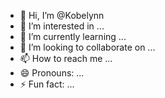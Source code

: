 - 👋 Hi, I’m @Kobelynn
- 👀 I’m interested in ...
- 🌱 I’m currently learning ...
- 💞️ I’m looking to collaborate on ...
- 📫 How to reach me ...
- 😄 Pronouns: ...
- ⚡ Fun fact: ...

<!---
Kobelynn/Kobelynn is a ✨ special ✨ repository because its `README.md` (this file) appears on your GitHub profile.
You can click the Preview link to take a look at your changes.
--->
